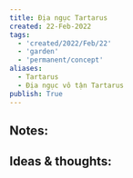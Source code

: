 ```yaml
---
title: Địa ngục Tartarus
created: 22-Feb-2022
tags:
  - 'created/2022/Feb/22'
  - 'garden'
  - 'permanent/concept'
aliases:
  - Tartarus
  - Địa ngục vô tận Tartarus
publish: True
---
```


## Notes:


## Ideas & thoughts:


